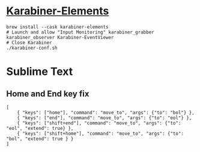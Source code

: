 # [Karabiner-Elements](https://karabiner-elements.pqrs.org/index.html)

```
brew install --cask karabiner-elements
# Launch and allow "Input Monitoring" karabiner_grabber karabiner_observer Karabiner-EventViewer
# Close Karabiner
./karabiner-conf.sh
```

# Sublime Text

## Home and End key fix

```
[
	{ "keys": ["home"], "command": "move_to", "args": {"to": "bol"} },
	{ "keys": ["end"], "command": "move_to", "args": {"to": "eol"} },
	{ "keys": ["shift+end"], "command": "move_to", "args": {"to": "eol", "extend": true} },
	{ "keys": ["shift+home"], "command": "move_to", "args": {"to": "bol", "extend": true } }
]
```
